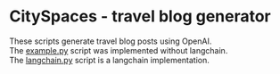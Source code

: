 # CitySpaces - travel blog generator
These scripts generate travel blog posts using OpenAI.\
The [example.py](example.py) script was implemented without langchain.\
The [langchain.py](langChain.py) script is a langchain implementation.
